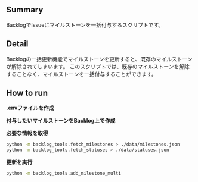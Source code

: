 ## Summary

BacklogでIssueにマイルストーンを一括付与するスクリプトです。


## Detail
Backlogの一括更新機能でマイルストーンを更新すると、既存のマイルストーンが解除されてしまいます。
このスクリプトでは、既存のマイルストーンを解除することなく、マイルストーンを一括付与することができます。


## How to run

**.envファイルを作成**

**付与したいマイルストーンをBacklog上で作成**

**必要な情報を取得**
```bash
python -m backlog_tools.fetch_milestones > ./data/milestones.json
python -m backlog_tools.fetch_statuses > ./data/statuses.json
```

**更新を実行**
```bash
python -m backlog_tools.add_milestone_multi
```
